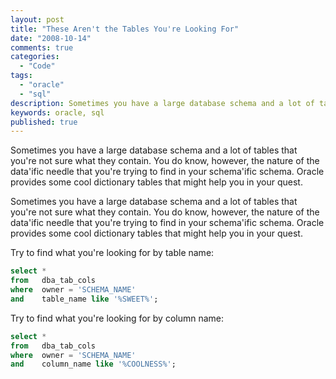 ```yaml
---
layout: post
title: "These Aren't the Tables You're Looking For"
date: "2008-10-14"
comments: true
categories:
  - "Code"
tags:
  - "oracle"
  - "sql"
description: Sometimes you have a large database schema and a lot of tables that you're not sure what they contain.  You do know, however, the nature of the data'ific ne
keywords: oracle, sql
published: true
---
```


Sometimes you have a large database schema and a lot of tables that you're not sure what they contain.  You do know, however, the nature of the data'ific needle that you're trying to find in your schema'ific schema.  Oracle provides some cool dictionary tables that might help you in your quest.

<!--more-->

Sometimes you have a large database schema and a lot of tables that you're not sure what they contain.  You do know, however, the nature of the data'ific needle that you're trying to find in your schema'ific schema.  Oracle provides some cool dictionary tables that might help you in your quest.

Try to find what you're looking for by table name: 

```sql
select *
from   dba_tab_cols
where  owner = 'SCHEMA_NAME'
and    table_name like '%SWEET%';
```

Try to find what you're looking for by column name:

```sql
select *
from   dba_tab_cols
where  owner = 'SCHEMA_NAME'
and    column_name like '%COOLNESS%';
```

  
